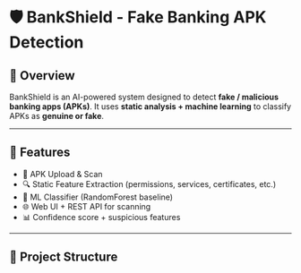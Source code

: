 # 🛡️ BankShield - Fake Banking APK Detection

## 📌 Overview
BankShield is an AI-powered system designed to detect **fake / malicious banking apps (APKs)**.
It uses **static analysis + machine learning** to classify APKs as **genuine or fake**.

---

## 🚀 Features
- 📂 APK Upload & Scan
- 🔍 Static Feature Extraction (permissions, services, certificates, etc.)
- 🤖 ML Classifier (RandomForest baseline)
- 🌐 Web UI + REST API for scanning
- 📊 Confidence score + suspicious features

---

## 📂 Project Structure

